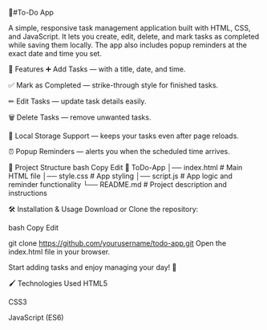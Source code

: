 📝#To-Do App

A simple, responsive task management application built with HTML, CSS, and JavaScript.
It lets you create, edit, delete, and mark tasks as completed while saving them locally.
The app also includes popup reminders at the exact date and time you set.

🚀 Features
➕ Add Tasks — with a title, date, and time.

✅ Mark as Completed — strike-through style for finished tasks.

✏ Edit Tasks — update task details easily.

🗑 Delete Tasks — remove unwanted tasks.

💾 Local Storage Support — keeps your tasks even after page reloads.

⏰ Popup Reminders — alerts you when the scheduled time arrives.

📂 Project Structure
bash
Copy
Edit
📁 ToDo-App
│── index.html     # Main HTML file
│── style.css      # App styling
│── script.js      # App logic and reminder functionality
└── README.md      # Project description and instructions

🛠 Installation & Usage
Download or Clone the repository:

bash
Copy
Edit

git clone https://github.com/yourusername/todo-app.git
Open the index.html file in your browser.

Start adding tasks and enjoy managing your day! 🎯


🖌 Technologies Used
HTML5

CSS3

JavaScript (ES6)

